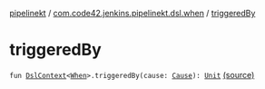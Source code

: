 [pipelinekt](../index.md) / [com.code42.jenkins.pipelinekt.dsl.when](index.md) / [triggeredBy](./triggered-by.md)

# triggeredBy

`fun `[`DslContext`](../com.code42.jenkins.pipelinekt.dsl/-dsl-context/index.md)`<`[`When`](../com.code42.jenkins.pipelinekt.core/-when.md)`>.triggeredBy(cause: `[`Cause`](../com.code42.jenkins.pipelinekt.core/-cause/index.md)`): `[`Unit`](https://kotlinlang.org/api/latest/jvm/stdlib/kotlin/-unit/index.html) [(source)](https://github.com/code42/pipelinekt/tree/master/dsl/src/main/kotlin/com/code42/jenkins/pipelinekt/dsl/when/WhenDsl.kt#L131)